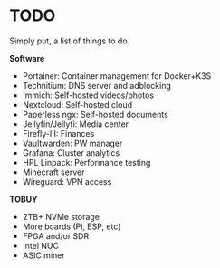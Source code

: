 # TODO

Simply put, a list of things to do.

**Software**
* Portainer: Container management for Docker+K3S
* Technitium: DNS server and adblocking
* Immich: Self-hosted videos/photos
* Nextcloud: Self-hosted cloud
* Paperless ngx: Self-hosted documents
* Jellyfin/Jellyfi: Media center
* Firefly-III: Finances
* Vaultwarden: PW manager
* Grafana: Cluster analytics
* HPL Linpack: Performance testing
* Minecraft server
* Wireguard: VPN access


**TOBUY**
* 2TB+ NVMe storage
* More boards (Pi, ESP, etc)
* FPGA and/or SDR
* Intel NUC
* ASIC miner